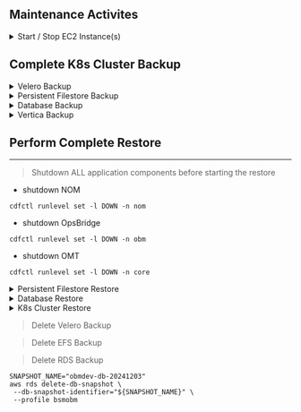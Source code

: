 
## Maintenance Activites

<details><summary>Start / Stop EC2 Instance(s)</summary>

### Stop EC2 Instance
> Stop Instance
```
aws ec2 stop-instances --instance-ids i-0c359c2ea1fcae2f2 --profile bsmobm  #DR Vertica MC
```
### Start EC2 Instance
> Start Instance
```
aws ec2 start-instances --instance-ids i-0c359c2ea1fcae2f2 --profile bsmobm  #DR Vertica MC
```
</details>


## Complete K8s Cluster Backup

<details><summary>Velero Backup</summary>

### Create K8s cluster backup using Velero
> Create Velero Backup
```
VELERO_TTL=8765h
VELERO_BACKUP_NAME=obmdev-20241203
velero backup create -n core \
 --ttl ${VELERO_TTL} \
 ${VELERO_BACKUP_NAME}

```

</details>
<details><summary>Persistent Filestore Backup</summary>

### Create Persistent Filestore backup - AWS EFS
- Environment specific settings
```
BACKUP_DAYS=90
BACKUP_VAULT=trtc-strong-encrypted-vault
BACKUP_ROLE=arn:aws:iam::222313454062:role/service-role/AWSBackupDefaultServiceRole
EFS_NAME="BSMOBM-DR-FS"
EFS_ARN=$(aws efs describe-file-systems --profile bsmobm --query "FileSystems[?Name=='${EFS_NAME}'].FileSystemArn" --output text) && echo $EFS_ARN
EFS_ID=$(aws efs describe-file-systems --profile bsmobm --query "FileSystems[?Name=='${EFS_NAME}'].FileSystemId" --output text) && echo $EFS_ID

```

> Create EFS Backup
```
aws backup start-backup-job --profile bsmobm \
 --backup-vault-name="${BACKUP_VAULT}" \
 --resource-arn="${EFS_ARN}" \
 --lifecycle="DeleteAfterDays=${BACKUP_DAYS}" \
 --iam-role-arn="${BACKUP_ROLE}"

```

</details>
<details><summary>Database Backup</summary>

### Create Database backup - AWS RDS
> Create RDS Backup
```
SNAPSHOT_NAME="obmdev-db-20241203"
RDS_DB_NAME=$(kubectl get cm -n core default-database-configmap -o json |  jq -r .data.DEFAULT_DB_HOST | awk -F. '{print $1}')

aws rds create-db-snapshot --profile bsmobm \
 --db-snapshot-identifier="${SNAPSHOT_NAME}" \
 --db-instance-identifier="${RDS_DB_NAME}"

```

</details>
<details><summary>Vertica Backup</summary>

### Create Vertica DB backup

> Create Vertica Backup  
*_On a Vertica DB Host as dbadmin_*  
```
 . /opt/vertica/share/vbr/configs/parameters.sh; 
 /opt/vertica/bin/vbr.py --task backup --config-file /opt/vertica/share/vbr/configs/conf_parameter.ini

```

 /opt/vertica/bin/vbr.py --task listbackup --config-file /opt/vertica/share/vbr/configs/conf_parameter.ini

</details>

## Perform Complete Restore  
---

> Shutdown ALL application components before starting the restore
- shutdown NOM
```
cdfctl runlevel set -l DOWN -n nom

```
- shutdown OpsBridge
```
cdfctl runlevel set -l DOWN -n obm

```
- shutdown OMT
```
cdfctl runlevel set -l DOWN -n core

```

<details><summary>Persistent Filestore Restore</summary>

### Restpre Persistent Filestore from backup - AWS EFS
- Environment specific settings  
```
EFS_NAME="BSMOBM-DR-FS"
EFS_ARN=$(aws efs describe-file-systems --profile bsmobm --query "FileSystems[?Name=='${EFS_NAME}'].FileSystemArn" --output text) && echo $EFS_ARN
EFS_ID=$(aws efs describe-file-systems --profile bsmobm --query "FileSystems[?Name=='${EFS_NAME}'].FileSystemId" --output text) && echo $EFS_ID
BACKUP_ROLE=arn:aws:iam::222313454062:role/service-role/AWSBackupDefaultServiceRole

```

- Get Recovery Points available for the restore
```
aws backup list-recovery-points-by-resource --resource-arn ${EFS_ARN} --profile bsmobm

```

- Set the EFS Recovery Point to the value you want to restore  
> - EFS_RP="arn:aws:backup:us-west-2:222313454062:recovery-point:daa17de3-e3b7-49c3-90ee-741e4eece12b"

```
aws backup start-restore-job \
 --recovery-point-arn "${EFS_RP}" \
 --iam-role-arn "${BACKUP_ROLE}" \
 --metadata "newFileSystem"="False","file-system-id"="${EFS_ID}","Encrypted"="False" \
 --profile bsmobm

```

- replace current files with restored
```
mv /mnt/efs/var /mnt/efs/var.deleteme
mv /mnt/efs/var/aws-backup-*/var /mnt/efs/

```

</details>

<details><summary>Database Restore</summary>

### Restore RDS Backuo
- rename Database
```
RDS_DB_NAME=$(kubectl get cm -n core default-database-configmap -o json |  jq -r .data.DEFAULT_DB_HOST | awk -F. '{print $1}')
RDS_ARN=$(aws rds describe-db-instances --db-instance-identifier ${RDS_DB_NAME} --query "DBInstances[].DBInstanceArn" --output text  --profile bsmobm)

aws rds modify-db-instance --profile bsmobm \
 --db-instance-identifier ${RDS_DB_NAME} \
 --new-db-instance-identifier ${RDS_DB_NAME}-bak \
 --apply-immediately

```

- restore DB from snapshot
> You will need to retrieve some settings from the existing DB before you can restore a snapshot
> These can be found in the cloud formation template that was used to create the DB initially  
>  - RDS Security Group IDs
>  - RDS Subnet Group Name
>  - RDS DB Parameter Group
```
RDS_DB_NAME=bsmobm-qa2dr
RDS_DB_SN_GROUP=bsmobm-dr-db-rdssubnetgroup-kfv4t98rrb4l
RDS_DB_SEC_GROUPS=sg-0d1955adf7826ced8
SNAPSHOT_RESTORE_NAME="obmdev-db-20241203"

aws rds restore-db-instance-from-db-snapshot --profile bsmobm \
  --db-instance-identifier ${RDS_DB_NAME} \
  --db-snapshot-identifier ${SNAPSHOT_RESTORE_NAME} \
  --db-subnet-group-name ${RDS_DB_SN_GROUP} \
  --db-parameter-group-name obm-pgsql-13 \
  --vpc-security-group-ids ${RDS_DB_SEC_GROUPS}

```

</details>

<details><summary>K8s Cluster Restore</summary>

> Restore Velero Backup
- Get the name of the velero backup to be restored
```
velero backup get -n core

```

- Create a restore using the specified backup
```
VELERO_BACKUP_NAME=obmdev-20241021

velero restore create -n core --exclude-namespaces "default,kube-system,kube-public,kube-node-lease"  ${VELERO_BACKUP_NAME}

```

</details>



> Delete Velero Backup

> Delete EFS Backup

> Delete RDS Backup
```
SNAPSHOT_NAME="obmdev-db-20241203"
aws rds delete-db-snapshot \
 --db-snapshot-identifier="${SNAPSHOT_NAME}" \
 --profile bsmobm

```
